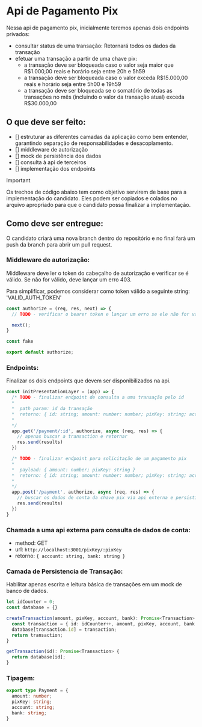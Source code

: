 # Api de Pagamento Pix

Nessa api de pagamento pix, inicialmente teremos apenas dois endpoints privados:
- consultar status de uma transação: Retornará todos os dados da transação
- efetuar uma transação a partir de uma chave pix:
  - a transação deve ser bloqueada caso o valor seja maior que R$1.000,00 reais e horário seja entre 20h e 5h59
  - a transação deve ser bloqueada caso o valor exceda R$15.000,00 reais e horário seja entre 5h00 e 19h59
  - a transação deve ser bloqueada se o somatório de todas as transações no mês (incluindo o valor da transação atual) exceda R$30.000,00

## O que deve ser feito:

- [] estruturar as diferentes camadas da aplicação como bem entender, garantindo separação de responsabilidades e desacoplamento. 
- [] middleware de autorização
- [] mock de persistência dos dados
- [] consulta à api de terceiros
- [] implementação dos endpoints

>[!IMPORTANT]
>Os trechos de código abaixo tem como objetivo servirem de base para a implementação do candidato. Eles podem ser copiados e colados no arquivo apropriado para que o candidato possa finalizar a implementação.

## Como deve ser entregue:

O candidato criará uma nova branch dentro do repositório e no final fará um push da branch para abrir um pull request.

### Middleware de autorização:
Middleware deve ler o token do cabeçalho de autorização e verificar se é válido. Se não for válido, deve lançar um erro 403.

Para simplificar, podemos considerar como token válido a seguinte string: 'VALID_AUTH_TOKEN'

```javascript
const authorize = (req, res, next) => {
  // TODO - verificar o bearer token e lançar um erro se ele não for válido

  next();
}

const fake

export default authorize;
```

### Endpoints:
Finalizar os dois endpoints que devem ser disponibilizados na api.

```javascript
const initPresentationLayer = (app) => {
  /* TODO - finalizar endpoint de consulta a uma transação pelo id
  *
  *  path param: id da transação
  *  retorno: { id: string; amount: number: number; pixKey: string; account: string; bank: string }
  *
  */
  app.get('/payment/:id', authorize, async (req, res) => {
    // apenas buscar a transaction e retornar
    res.send(results)
  })

  /* TODO - finalizar endpoint para solicitação de um pagamento pix
  * 
  *  payload: { amount: number; pixKey: string }
  *  retorno: { id: string; amount: number: number; pixKey: string; account: string; bank: string }
  *  
  */
  app.post('/payment', authorize, async (req, res) => {
    // buscar os dados de conta da chave pix via api externa e persistir o pagamento
    res.send(results)
  })  
}
```

### Chamada a uma api externa para consulta de dados de conta:
- method: GET
- url: `http://localhost:3001/pixKey/:pixKey`
- retorno: `{ account: string, bank: string }`

### Camada de Persistencia de Transação:

Habilitar apenas escrita e leitura básica de transações em um mock de banco de dados.

```typescript
let idCounter = 0;
const database = {}

createTransaction(amount, pixKey, account, bank): Promise<Transaction> {
  const transaction = { id: idCounter++, amount, pixKey, account, bank };
  database[transaction.id] = transaction;
  return transaction;
}

getTransaction(id): Promise<Transaction> {
  return database[id];
}

```

### Tipagem:
```typescript
export type Payment = {
  amount: number;
  pixKey: string;
  account: string;
  bank: string;
}
```
